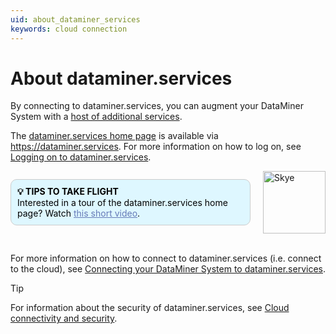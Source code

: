 ```yaml
---
uid: about_dataminer_services
keywords: cloud connection
---
```


# About dataminer.services

By connecting to dataminer.services, you can augment your DataMiner System with a [host of additional services](xref:Overview_dataminer_services).

The [dataminer.services home page](xref:dataminer_services_home_page) is available via <https://dataminer.services>. For more information on how to log on, see [Logging on to dataminer.services](xref:Logging_on_to_dataminer_services).

<div style="display: flex; align-items: center; justify-content: space-between; margin: 0 auto; max-width: 100%;">
  <div style="border: 1px solid #ccc; border-radius: 10px; padding: 10px; flex-grow: 1; background-color: #DEF7FF; margin-right: 20px; color: #000000;">
    <b>💡 TIPS TO TAKE FLIGHT</b><br>
    Interested in a tour of the dataminer.services home page? Watch <a href="xref:dataminer_services_home_page" style="color: #657AB7;">this short video</a>.
  </div>
  <img src="~/images/Skye.svg" alt="Skye" style="width: 100px; flex-shrink: 0;">
</div>

<br>

For more information on how to connect to dataminer.services (i.e. connect to the cloud), see [Connecting your DataMiner System to dataminer.services](xref:Connecting_your_DataMiner_System_to_the_cloud).

> [!TIP]
> For information about the security of dataminer.services, see [Cloud connectivity and security](xref:Cloud_connectivity_and_security).
